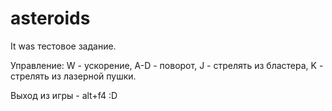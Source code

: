 # asteroids
It was тестовое задание.

Управление: W - ускорение, A-D - поворот, J - стрелять из бластера, K - стрелять из лазерной пушки. 

Выход из игры - alt+f4 :D
